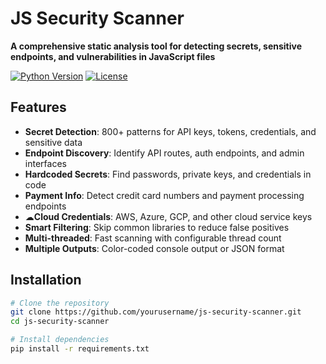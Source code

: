 # JS Security Scanner

**A comprehensive static analysis tool for detecting secrets, sensitive endpoints, and vulnerabilities in JavaScript files**

[![Python Version](https://img.shields.io/badge/python-3.7+-blue.svg)](https://www.python.org/downloads/)
[![License](https://img.shields.io/badge/license-MIT-green.svg)](LICENSE)

## Features

- **Secret Detection**: 800+ patterns for API keys, tokens, credentials, and sensitive data
- **Endpoint Discovery**: Identify API routes, auth endpoints, and admin interfaces
- **Hardcoded Secrets**: Find passwords, private keys, and credentials in code
- **Payment Info**: Detect credit card numbers and payment processing endpoints
- ☁**Cloud Credentials**: AWS, Azure, GCP, and other cloud service keys
- **Smart Filtering**: Skip common libraries to reduce false positives
- **Multi-threaded**: Fast scanning with configurable thread count
- **Multiple Outputs**: Color-coded console output or JSON format

## Installation

```bash
# Clone the repository
git clone https://github.com/yourusername/js-security-scanner.git
cd js-security-scanner

# Install dependencies
pip install -r requirements.txt
